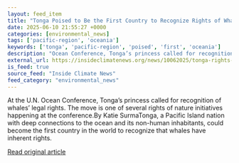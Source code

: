 ```yaml
---
layout: feed_item
title: "Tonga Poised to Be the First Country to Recognize Rights of Whales"
date: 2025-06-10 21:55:27 +0000
categories: [environmental_news]
tags: ['pacific-region', 'oceania']
keywords: ['tonga', 'pacific-region', 'poised', 'first', 'oceania']
description: "Ocean Conference, Tonga’s princess called for recognition of whales’ legal rights"
external_url: https://insideclimatenews.org/news/10062025/tonga-rights-of-whales/
is_feed: true
source_feed: "Inside Climate News"
feed_category: "environmental_news"
---
```


At the U.N. Ocean Conference, Tonga’s princess called for recognition of whales’ legal rights. The move is one of several rights of nature initiatives happening at the conference.By Katie SurmaTonga, a Pacific Island nation with deep connections to the ocean and its non-human inhabitants, could become the first country in the world to recognize that whales have inherent rights.&nbsp;

[Read original article](https://insideclimatenews.org/news/10062025/tonga-rights-of-whales/)
